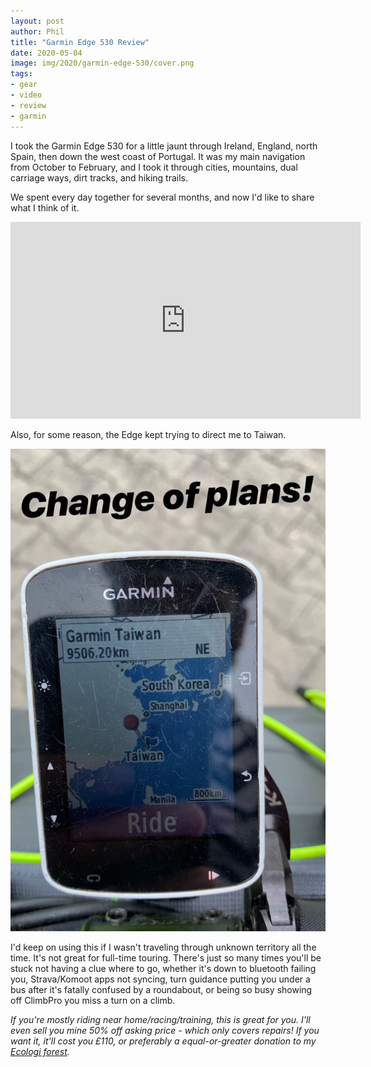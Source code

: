 ```yaml
---
layout: post
author: Phil
title: "Garmin Edge 530 Review"
date: 2020-05-04
image: img/2020/garmin-edge-530/cover.png
tags:
- gear
- video
- review
- garmin
---
```


I took the Garmin Edge 530 for a little jaunt through Ireland, England, north Spain, then down the west coast of Portugal. It was my main navigation from October to February, and I took it through cities, mountains, dual carriage ways, dirt tracks, and hiking trails. 

We spent every day together for several months, and now I'd like to share what I think of it.

<center><iframe width="560" height="315" src="https://www.youtube.com/embed/g_8dgtguK7Q" frameborder="0" allowfullscreen></iframe></center>

Also, for some reason, the Edge kept trying to direct me to Taiwan.

![](img/2020/garmin-edge-530/taiwan.jpg)

I'd keep on using this if I wasn't traveling through unknown territory all the time. It's not great for full-time touring. There's just so many times you'll be stuck not having a clue where to go, whether it's down to bluetooth failing you, Strava/Komoot apps not syncing, turn guidance putting you under a bus after it's fatally confused by a roundabout, or being so busy showing off ClimbPro you miss a turn on a climb.

_If you're mostly riding near home/racing/training, this is great for you. I'll even sell you mine 50% off asking price - which only covers repairs! If you want it, it'll cost you £110, or preferably a equal-or-greater donation to my [Ecologi forest](https://ecologi.com/philsturgeon)._
